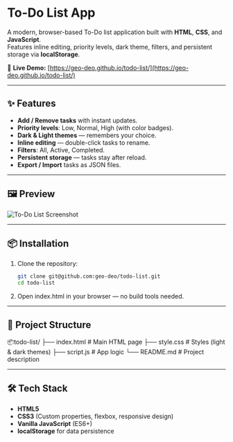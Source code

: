 # To-Do List App

A modern, browser-based To-Do list application built with **HTML**, **CSS**, and **JavaScript**.  
Features inline editing, priority levels, dark theme, filters, and persistent storage via **localStorage**.

🔗 **Live Demo:** [https://geo-deo.github.io/todo-list/](https://geo-deo.github.io/todo-list/)

---

## ✨ Features
- **Add / Remove tasks** with instant updates.
- **Priority levels**: Low, Normal, High (with color badges).
- **Dark & Light themes** — remembers your choice.
- **Inline editing** — double-click tasks to rename.
- **Filters**: All, Active, Completed.
- **Persistent storage** — tasks stay after reload.
- **Export / Import** tasks as JSON files.

---

## 🖼 Preview
![To-Do List Screenshot](screenshot.png)

---

## 📦 Installation
1. Clone the repository:
   ```bash
   git clone git@github.com:geo-deo/todo-list.git
   cd todo-list
2. Open index.html in your browser — no build tools needed.

---

## 📂 Project Structure
📦todo-list/
├── index.html # Main HTML page
├── style.css # Styles (light & dark themes)
├── script.js # App logic
└── README.md # Project description

---

## 🛠 Tech Stack
- **HTML5**
- **CSS3** (Custom properties, flexbox, responsive design)
- **Vanilla JavaScript** (ES6+)
- **localStorage** for data persistence